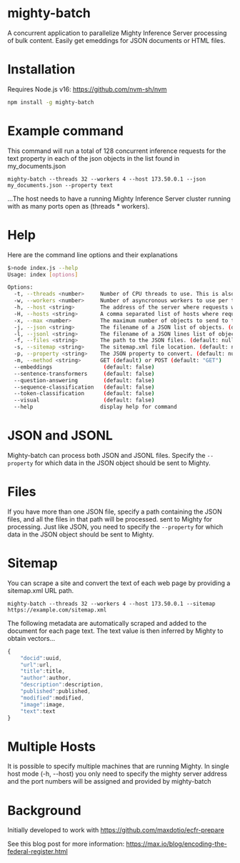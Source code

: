 # mighty-batch

A concurrent application to parallelize Mighty Inference Server processing of bulk content.  Easily get emeddings for JSON documents or HTML files.

# Installation

Requires Node.js v16: https://github.com/nvm-sh/nvm

```bash
npm install -g mighty-batch
```

# Example command

This command will run a total of 128 concurrent inference requests for the text property in each of the json objects in the list found in my_documents.json

```
mighty-batch --threads 32 --workers 4 --host 173.50.0.1 --json my_documents.json --property text
```

...The host needs to have a running Mighty Inference Server cluster running with as many ports open as (threads * workers).

# Help

Here are the command line options and their explanations

```bash
$>node index.js --help
Usage: index [options]

Options:
  -t, --threads <number>     Number of CPU threads to use. This is also the number of processes that will run (one per thread). (default: 2)
  -w, --workers <number>     Number of asyncronous workers to use per thread process. (default: 2)
  -h, --host <string>        The address of the server where requests will be sent. (default: "localhost")
  -H, --hosts <string>       A comma separated list of hosts where requests will be sent. (default: null)
  -x, --max <number>         The maximum number of objects to send to the server. (default: all)
  -j, --json <string>        The filename of a JSON list of objects. (default: null)
  -l, --jsonl <string>       The filename of a JSON lines list of objects. (default: null)
  -f, --files <string>       The path to the JSON files. (default: null)
  -s, --sitemap <string>     The sitemap.xml file location. (default: null)
  -p, --property <string>    The JSON property to convert. (default: null)
  -m, --method <string>      GET (default) or POST (default: "GET")
  --embeddings                (default: false)
  --sentence-transformers     (default: false)
  --question-answering        (default: false)
  --sequence-classification   (default: false)
  --token-classification      (default: false)
  --visual                    (default: false)
  --help                     display help for command
```

# JSON and JSONL

Mighty-batch can process both JSON and JSONL files.  Specify the `--property` for which data in the JSON object should be sent to Mighty.

# Files

If you have more than one JSON file, specify a path containing the JSON files, and all the files in that path will be processed.  sent to Mighty for processing.  Just like JSON, you need to specify the `--property` for which data in the JSON object should be sent to Mighty.

# Sitemap

You can scrape a site and convert the text of each web page by providing a sitemap.xml URL path.

```
mighty-batch --threads 32 --workers 4 --host 173.50.0.1 --sitemap https://example.com/sitemap.xml
```

The following metadata are automatically scraped and added to the document for each page text.  The text value is then inferred by Mighty to obtain vectors...

```javascript
{
    "docid":uuid,
    "url":url,
    "title":title,
    "author":author,
    "description":description,
    "published":published,
    "modified":modified,
    "image":image,
    "text":text
}
````

# Multiple Hosts

It is possible to specify multiple machines that are running Mighty.  In single host mode (-h, --host) you only need to specify the mighty server address and the port numbers will be assigned and provided by mighty-batch

# Background

Initially developed to work with https://github.com/maxdotio/ecfr-prepare

See this blog post for more information: https://max.io/blog/encoding-the-federal-register.html
